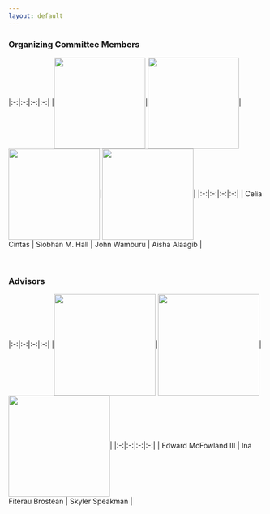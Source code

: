 ```yaml
---
layout: default
---
```


### Organizing Committee Members 

|:-:|:-:|:-:|:-:|
|<img align="center" width="180" src="https://placehold.co/600x400">|<img align="center" width="180" src="https://placehold.co/600x400">|<img align="center" width="180" src="https://placehold.co/600x400">|<img align="center" width="180" src="https://placehold.co/600x400">|
|:-:|:-:|:-:|:-:|
| Celia Cintas | Siobhan M. Hall | John Wamburu | Aisha Alaagib |

<br/>

### Advisors

|:-:|:-:|:-:|:-:|
|<img align="center" width="200" src="https://placehold.co/600x400">|<img align="center" width="200" src="https://placehold.co/600x400">|<img align="center" width="200" src="https://placehold.co/600x400">|
|:-:|:-:|:-:|:-:|
| Edward McFowland III | Ina Fiterau Brostean | Skyler Speakman |
